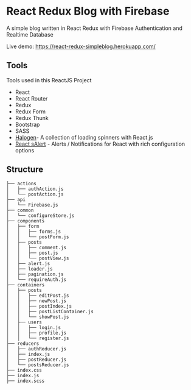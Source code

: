 # React Redux Blog with Firebase

A simple blog written in React Redux with Firebase Authentication and Realtime Database

Live demo: https://react-redux-simpleblog.herokuapp.com/

## Tools
Tools used in this ReactJS Project
* React
* React Router
* Redux
* Redux Form
* Redux Thunk
* Bootstrap
* SASS
* [Halogen](https://github.com/yuanyan/halogen)- A collection of loading spinners with React.js
* [React sAlert](https://github.com/juliancwirko/react-s-alert) - Alerts / Notifications for React with rich configuration options 


## Structure

```
├── actions
│   ├── authAction.js
│   └── postAction.js
├── api
│   └── Firebase.js
├── common
│   └── configureStore.js
├── components
│   ├── form
│   │   ├── forms.js
│   │   └── postForm.js
│   ├── posts
│   │   ├── comment.js
│   │   ├── post.js
│   │   └── postView.js
│   ├── alert.js
│   ├── loader.js
│   ├── pagination.js
│   └── requireAuth.js
├── containers
│   ├── posts
│   │   ├── editPost.js
│   │   ├── newPost.js
│   │   ├── postIndex.js
│   │   ├── postListContainer.js
│   │   └── showPost.js
│   ├── users
│   │   ├── login.js
│   │   ├── profile.js
│   │   └── register.js
├── reducers
│   ├── authReducer.js
│   ├── index.js
│   ├── postReducer.js
│   └── postsReducer.js
├── index.css
├── index.js
├── index.scss
```